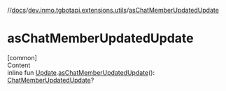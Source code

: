 //[docs](../../index.md)/[dev.inmo.tgbotapi.extensions.utils](index.md)/[asChatMemberUpdatedUpdate](as-chat-member-updated-update.md)



# asChatMemberUpdatedUpdate  
[common]  
Content  
inline fun [Update](../dev.inmo.tgbotapi.types.update.abstracts/-update/index.md).[asChatMemberUpdatedUpdate](as-chat-member-updated-update.md)(): [ChatMemberUpdatedUpdate](../dev.inmo.tgbotapi.types.update.abstracts/-chat-member-updated-update/index.md)?  



